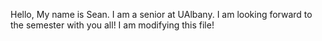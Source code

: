 Hello, My name is Sean. I am a senior at UAlbany. I am looking forward to the semester with you all! I am modifying this file!